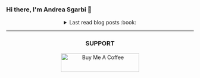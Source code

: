 ### Hi there, I'm Andrea Sgarbi 👋

<details align="center">
   <summary> Last read blog posts :book: </summary>

<!-- BLOG-POST-LIST:START -->
- [No title](https://app.daily.dev/posts/5B9ShiWe5?utm_source=rss&utm_medium=bookmarks&utm_campaign=jZu2oVM8P7ANqyhPj594t)
- [Code Timeline Generator](https://app.daily.dev/posts/8d5kc29iZ?utm_source=rss&utm_medium=bookmarks&utm_campaign=jZu2oVM8P7ANqyhPj594t)
- [Data structures and algorithms cheat sheet for interviews](https://app.daily.dev/posts/BGTWOaguA?utm_source=rss&utm_medium=bookmarks&utm_campaign=jZu2oVM8P7ANqyhPj594t)
- [Password Cracking 101](https://app.daily.dev/posts/b76flEiLL?utm_source=rss&utm_medium=bookmarks&utm_campaign=jZu2oVM8P7ANqyhPj594t)
- [No title](https://app.daily.dev/posts/lYg4Averp?utm_source=rss&utm_medium=bookmarks&utm_campaign=jZu2oVM8P7ANqyhPj594t)
<!-- BLOG-POST-LIST:END -->

</details>

---

<h3 align="center">SUPPORT</h3>

<p align="center"><a href="https://www.buymeacoffee.com/Andrea.Sgarbi" target="_blank"><img src="https://cdn.buymeacoffee.com/buttons/v2/default-yellow.png" alt="Buy Me A Coffee" style="height: 50px !important;width: 210px !important;" ></a></p>
